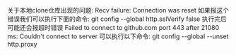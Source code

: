 关于本地clone仓库出现的问题:
Recv failure: Connection was reset
如果报这个错误我们可以执行下面的命令:
git config --global http.sslVerify false
执行完后可能还会报超时错误
Failed to connect to github.com port 443 after 21080 ms: Couldn't connect to server
可以执行以下命令:
git config --global --unset http.proxy
